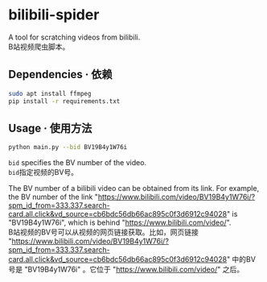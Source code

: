 # bilibili-spider

A tool for scratching videos from bilibili.  
B站视频爬虫脚本。

## Dependencies · 依赖
```bash
sudo apt install ffmpeg
pip install -r requirements.txt
```

## Usage · 使用方法
```bash
python main.py --bid BV19B4y1W76i
```

`bid` specifies the BV number of the video.  
`bid`指定视频的BV号。

The BV number of a bilibili video can be obtained from its link. For example, the BV number of the link "https://www.bilibili.com/video/BV19B4y1W76i/?spm_id_from=333.337.search-card.all.click&vd_source=cb6bdc56db66ac895c0f3d6912c94028" is "BV19B4y1W76i", which is behind "https://www.bilibili.com/video/".  
B站视频的BV号可以从视频的网页链接获取。比如，网页链接 "https://www.bilibili.com/video/BV19B4y1W76i/?spm_id_from=333.337.search-card.all.click&vd_source=cb6bdc56db66ac895c0f3d6912c94028" 中的BV号是 "BV19B4y1W76i" 。它位于 "https://www.bilibili.com/video/" 之后。